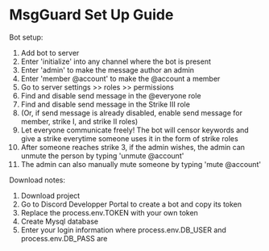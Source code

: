 # MsgGuard Set Up Guide

Bot setup: 
1) Add bot to server
2) Enter 'initialize' into any channel where the bot is present
3) Enter 'admin' to make the message author an admin
4) Enter 'member @account' to make the @account a member
5) Go to server settings >> roles >> permissions
6) Find and disable send message in the @everyone role
7) Find and disable send message in the Strike III role
8) (Or, if send message is already disabled, enable send message for member, strike I, and strike II roles)
9) Let everyone communicate freely! The bot will censor keywords and give a strike everytime someone uses it in the form of strike roles
10) After someone reaches strike 3, if the admin wishes, the admin can unmute the person by typing 'unmute @account'
11) The admin can also manually mute someone by typing 'mute @account'

Download notes:
1) Download project
2) Go to Discord Developper Portal to create a bot and copy its token
3) Replace the process.env.TOKEN with your own token
4) Create Mysql database
5) Enter your login information where process.env.DB_USER and process.env.DB_PASS are
